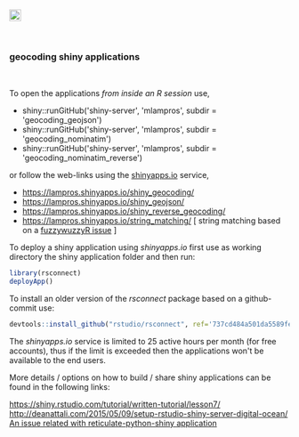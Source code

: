 <br>

<a href="https://www.buymeacoffee.com/VY0x8snyh" target="_blank"><img src="https://www.buymeacoffee.com/assets/img/custom_images/orange_img.png" alt="Buy Me A Coffee" height="21px" ></a>

<br>


### **geocoding shiny applications**

<br>

To open the applications *from inside an R session* use,

* shiny::runGitHub('shiny-server', 'mlampros', subdir = 'geocoding_geojson')
* shiny::runGitHub('shiny-server', 'mlampros', subdir = 'geocoding_nominatim')
* shiny::runGitHub('shiny-server', 'mlampros', subdir = 'geocoding_nominatim_reverse')

or follow the web-links using the [shinyapps.io](http://www.shinyapps.io/) service,

* https://lampros.shinyapps.io/shiny_geocoding/
* https://lampros.shinyapps.io/shiny_geojson/
* https://lampros.shinyapps.io/shiny_reverse_geocoding/
* https://lampros.shinyapps.io/string_matching/  [ string matching based on a [fuzzywuzzyR issue](https://github.com/mlampros/fuzzywuzzyR/issues/4) ]

To deploy a shiny application using *shinyapps.io* first use as working directory the shiny application folder and then run:

```R
library(rsconnect)
deployApp()

```

To install an older version of the *rsconnect* package based on a github-commit use:

```R
devtools::install_github("rstudio/rsconnect", ref='737cd484a501da5589fe49ca3ee43a4b225366af')

```

The *shinyapps.io* service is limited to 25 active hours per month (for free accounts), thus if the limit is exceeded then the applications won't be available to the end users.


More details / options on how to build / share shiny applications can be found in the following links:


https://shiny.rstudio.com/tutorial/written-tutorial/lesson7/ <br>
http://deanattali.com/2015/05/09/setup-rstudio-shiny-server-digital-ocean/
[An issue related with reticulate-python-shiny application](https://community.rstudio.com/t/problem-deploying-app-using-a-virtual-env-with-reticulate-to-run-python-code-in-app-error-virtual-environment-permission-denied/25283/15)
